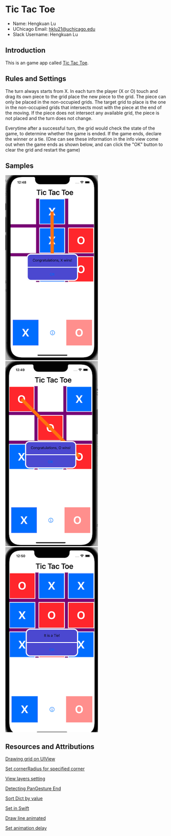 # Tic Tac Toe

* Name:             Hengkuan Lu
* UChicago Email:   hklu21@uchicago.edu
* Slack Username:   Hengkuan Lu

## Introduction

This is an game app called [Tic Tac Toe](https://en.wikipedia.org/wiki/Tic-tac-toe).

## Rules and Settings

The turn always starts from X. In each turn the player (X or O) touch and drag its own piece to the grid place the new piece to the grid. The piece can only be placed in the non-occupied grids. The target grid to place is the one in the non-occupied grids that intersects most with the piece at the end of the moving. If the piece does not intersect any available grid, the piece is not placed and the turn does not change. 

Everytime after a successful turn, the grid would check the state of the game, to determine whether the game is ended. If the game ends, declare the winner or a tie. (One can see these information in the info view come out when the game ends as shown below, and can click the "OK" button to clear the grid and restart the game)

## Samples

![plot](sample/X_win.png)  ![plot](sample/O_win.png)   ![plot](sample/tie.png)


## Resources and Attributions
[Drawing grid on UIView](https://stackoverflow.com/questions/46390838/drawing-a-grid-on-a-uiview-in-swift)

[Set cornerRadius for specified corner](https://stackoverflow.com/questions/10167266/how-to-set-cornerradius-for-only-top-left-and-top-right-corner-of-a-uiview)

[View layers setting](https://stackoverflow.com/questions/38780743/how-can-i-bring-a-view-in-front-of-another-view-in-swift)

[Detecting PanGesture End](https://stackoverflow.com/questions/6467638/detecting-pan-gesture-end)

[Sort Dict by value](https://programmingwithswift.com/how-to-sort-a-dictionary-by-value-with-swift/)

[Set in Swift](https://developer.apple.com/documentation/swift/set)

[Draw line animated](https://stackoverflow.com/questions/42978418/draw-line-animated)

[Set animation delay](https://developer.apple.com/documentation/uikit/uiview/1622472-setanimationdelay)


